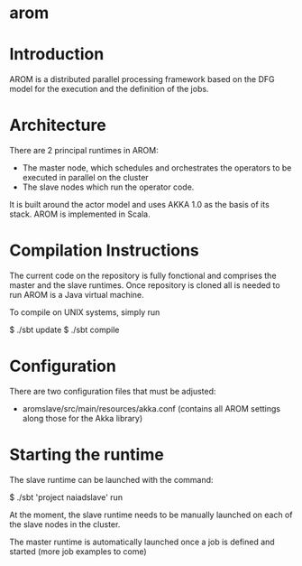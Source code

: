 arom
====

# Introduction

AROM is a distributed parallel processing framework based on the DFG model for the execution and the definition of the jobs. 

# Architecture

There are 2 principal runtimes in AROM:

- The master node, which schedules and orchestrates the operators to be executed in parallel on the cluster
- The slave nodes which run the operator code.

It is built around the actor model and uses AKKA 1.0 as the basis of its stack. AROM is implemented in Scala.

# Compilation Instructions
The current code on the repository is fully fonctional and comprises the master and the slave runtimes. Once 
repository is cloned all is needed to run AROM is a Java virtual machine.

To compile on UNIX systems, simply run

$ ./sbt update
$ ./sbt compile

# Configuration

There are two configuration files that must be adjusted:
 * aromslave/src/main/resources/akka.conf 
   (contains all AROM settings along those for the Akka library)

# Starting the runtime

The slave runtime can be launched with the command:

$ ./sbt 'project naiadslave' run

At the moment, the slave runtime needs to be manually launched on each of the slave nodes in the cluster.

The master runtime is automatically launched once a job is defined and started (more job examples to come)